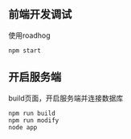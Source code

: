 ## 前端开发调试
使用roadhog
```
npm start
```

## 开启服务端
build页面，开启服务端并连接数据库
```
npm run build
npm run modify
node app
```